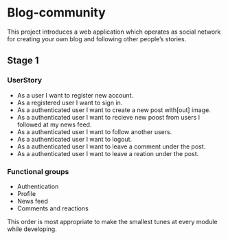 # Blog-community
This project introduces a web application which operates as social network for creating your own blog and following other people’s stories. 

## Stage 1

### UserStory

  - As a user I want to register new account.
  - As a registered user I want to sign in.
  - As a authenticated user I want to create a new post with[out] image.
  - As a authenticated user I want to recieve new poost from users I followed at my news feed.
  - As a authenticated user I want to follow another users.
  - As a authenticated user I want to logout.
  - As a authenticated user I want to leave a comment under the post.
  - As a authenticated user I want to leave a reation under the post.

### Functional groups

  - Authentication
  - Profile
  - News feed
  - Comments and reactions

This order is most appropriate to make the smallest tunes at every module while developing.
